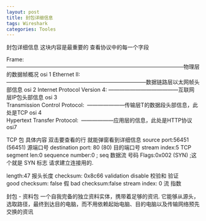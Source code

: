 ```yaml
---
layout: post
title: 封包详细信息
tags: Wireshark
categories: Tooles
---
```





封包详细信息
这块内容是最重要的   查看协议中的每一个字段

Frame:   —————————————————————————————————物理层的数据帧概况  osi 1
Ethernet II: ——————————————————————————数据链路层以太网帧头部信息 osi 2
Internet Protocol Version 4: —————————————互联网层IP包头部信息 osi 3  
Transmission Control Protocol:  ———————传输层T的数据段头部信息，此处是TCP osi 4  
Hypertext Transfer Protocol:  ——————应用层的信息，此处是HTTP协议  osi7




TCP 包 具体内容  双击要查看的行  就能弹窗看到详细信息
source port:56451 (56451)          源端口号
destination port: 80 (80)   目的端口号
stream index:5 
TCP segment len:0
sequence number:0         ;  seq 数据流 号码
Flags:0x002 (SYN)         ;这个就是 SYN 标志  请求建立连接用的.



length:47       报头长度
checksum: 0x8c66 validation disable        校验和    验证  
good checksum: false 假
bad checksum:false
stream index: 0   流  指数






封包 - 资料包
一个自我完备的独立资料实体，携带着足够的资讯.
它能够从源头，选取路径，最终到达目的电脑，而不用依赖起始电脑、目的电脑以及传输网络预先交换的资讯


